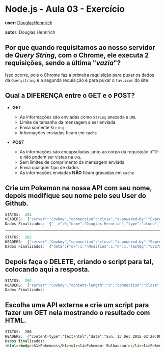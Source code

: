 # Node.js - Aula 03 - Exercício
**user:** [DouglasHennrich](https://github.com/DouglasHennrich)

**autor:** Douglas Hennrich

## Por que quando requisitamos ao nosso servidor de *Query String*, **com o Chrome**, ele executa 2 requisições, sendo a última "*vazia*"?
Isso ocorre, pois o Chrome faz a primeira requisição para puxar os dados da `Querystring` e a segunda requisição é para puxar o `fav.icon` do site

## Qual a DIFERENÇA entre o GET e o POST?
* **GET**
  - As informações são enviadas como `String` anexada a `URL`
  - Limite de tamanho da mensagem a ser enviada
  - Envia somente `String`
  - Informações enviadas ficam em `cache`

* **POST**
  - As informações são encapsuladas junto ao corpo da requisição `HTTP` e não podem ser vistas na `URL`
  - Sem limites de comprimento da mensagem enviada
  - Envia qualquer tipo de dados
  - As informações enviadas **NÃO** ficam gravadas em `cache`


## Crie um Pokemon na nossa API com seu nome, depois modifique seu nome pelo seu User do Github.
```js
STATUS:  201
HEADERS:  {"server":"Cowboy","connection":"close","x-powered-by":"Express","access-control-allow-origin":"*","content-type":"application/json; charset=utf-8","content-length":"83","etag":"W/\"53-NXiCwjw6In/DOcTmzTUjpQ\"","date":"Sun, 13 Dec 2015 01:59:39 GMT","via":"1.1 vegur"}
Dados Finalizados:  {"__v":0,"name":"Douglas Hennrich","type":"aluno","_id":"566cd10b25ff7511008dcfd2"}
```
---
```js
STATUS:  202
HEADERS:  {"server":"Cowboy","connection":"close","x-powered-by":"Express","access-control-allow-origin":"*","content-type":"application/json; charset=utf-8","content-length":"108","etag":"W/\"6c-aCp4f3tJR0UHoIZ68ib41w\"","date":"Sun, 13 Dec 2015 02:00:48 GMT","via":"1.1 vegur"}
Dados Finalizados:  {"data":{"ok":1,"nModified":1,"n":1,"lastOp":"6227582526274142209","electionId":"565e25d106dca622271891c4"}}
```

## **Depois faça o DELETE**, criando o script para tal, colocando aqui a resposta.
```js
STATUS:  204
HEADERS:  {"server":"Cowboy","content-length":"0","connection":"close","x-powered-by":"Express","access-control-allow-origin":"*","date":"Sun, 13 Dec 2015 02:02:28 GMT","via":"1.1 vegur"}
Dados Finalizados:  

```

## Escolha uma **API externa** e crie um script para fazer um GET nela **mostrando o resultado com HTML**.
```html
STATUS:  200
HEADERS:  {"content-type":"text/html","date":"Sun, 13 Dec 2015 02:20:00 GMT","connection":"close","transfer-encoding":"chunked"}
Dados finalizados:
<html><body><h1>Pokemons</h1><ul><li>Pokemon: Bulbassauro</li><li>Pokemon: Charmander</li><li>Pokemon: Squirtle</li><li>Pokemon: Pikachu</li></ul></body></html>
```
